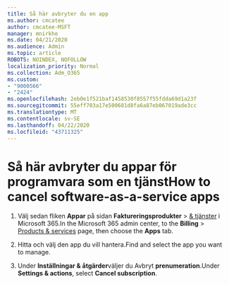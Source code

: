 ```yaml
---
title: Så här avbryter du en app
ms.author: cmcatee
author: cmcatee-MSFT
manager: mnirkhe
ms.date: 04/21/2020
ms.audience: Admin
ms.topic: article
ROBOTS: NOINDEX, NOFOLLOW
localization_priority: Normal
ms.collection: Adm_O365
ms.custom:
- "9000566"
- "2424"
ms.openlocfilehash: 2eb0e1f521baf1458530f8557f55fdda69d1a23f
ms.sourcegitcommit: 55eff703a17e500681d8fa6a87eb067019ade3cc
ms.translationtype: MT
ms.contentlocale: sv-SE
ms.lasthandoff: 04/22/2020
ms.locfileid: "43711325"
---
```

# <a name="how-to-cancel-software-as-a-service-apps"></a><span data-ttu-id="79ad1-102">Så här avbryter du appar för programvara som en tjänst</span><span class="sxs-lookup"><span data-stu-id="79ad1-102">How to cancel software-as-a-service apps</span></span> 

1. <span data-ttu-id="79ad1-103">Välj sedan fliken **Appar** på sidan **Faktureringsprodukter** > [& tjänster](https://go.microsoft.com/fwlink/p/?linkid=842054) i Microsoft 365.</span><span class="sxs-lookup"><span data-stu-id="79ad1-103">In the Microsoft 365 admin center, to the **Billing** > [Products & services](https://go.microsoft.com/fwlink/p/?linkid=842054) page, then choose the **Apps** tab.</span></span>

2. <span data-ttu-id="79ad1-104">Hitta och välj den app du vill hantera.</span><span class="sxs-lookup"><span data-stu-id="79ad1-104">Find and select the app you want to manage.</span></span>

3. <span data-ttu-id="79ad1-105">Under **Inställningar & åtgärder**väljer du Avbryt **prenumeration**.</span><span class="sxs-lookup"><span data-stu-id="79ad1-105">Under **Settings & actions**, select **Cancel subscription**.</span></span>